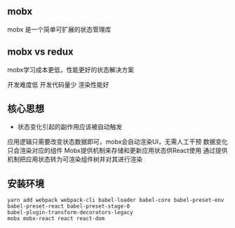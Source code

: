 ## mobx
mobx 是一个简单可扩展的状态管理库

## mobx vs redux
mobx学习成本更低，性能更好的状态解决方案

开发难度低
开发代码量少
渲染性能好

## 核心思想
- 状态变化引起的副作用应该被自动触发

应用逻辑只需要改变状态数据即可，mobx会自动渲染UI，无需人工干预
数据变化只会渲染对应的组件
Mobx提供机制来存储和更新应用状态供React使用
通过提供机制把应用状态转为可渲染组件树并对其进行渲染

## 安装环境
```
yarn add webpack webpack-cli babel-loader babel-core babel-preset-env babel-preset-react babel-preset-stage-0
babel-plugin-transform-decorators-legacy
mobx mobx-react react react-dom

```
